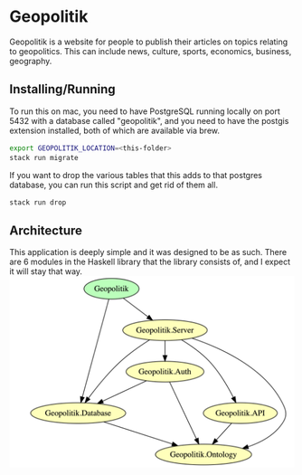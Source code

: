 # Geopolitik

Geopolitik is a website for people to publish their articles on topics
relating to geopolitics. This can include news, culture, sports, economics,
business, geography.

## Installing/Running

To run this on mac, you need to have PostgreSQL running locally on port 5432 with a database
called "geopolitik", and you need to have the postgis extension installed, both of which are
available via brew.
```bash
export GEOPOLITIK_LOCATION=<this-folder>
stack run migrate
```
If you want to drop the various tables that this adds to that postgres database, you can run this script
and get rid of them all. 
```bash
stack run drop
```

## Architecture

This application is deeply simple and it was designed to be as such. There are 6 modules in the Haskell
library that the library consists of, and I expect it will stay that way. 
![Module Structure](mods.png)
